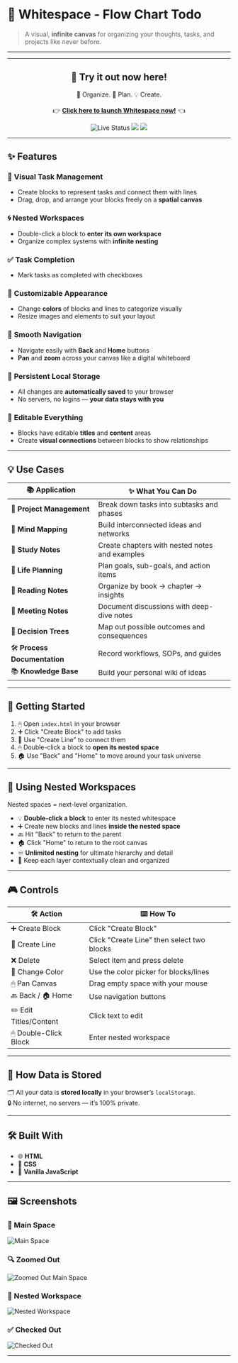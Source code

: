 # 🎨 **Whitespace - Flow Chart Todo**

> A visual, **infinite canvas** for organizing your thoughts, tasks, and projects like never before.

---

---

<h2 align="center">🚀 Try it out now here!</h2>

<p align="center">
  🧠 Organize. 🎯 Plan. 💡 Create.<br><br>
  👉 <a href="https://r88rfgd.github.io/Whitespace/" target="_blank"><strong>Click here to launch Whitespace now!</strong></a> 👈
</p>

<p align="center">
  <img src="https://img.shields.io/badge/Status-LIVE-brightgreen?style=for-the-badge" alt="Live Status">
  <img src="https://img.shields.io/badge/Built%20With-Vanilla%20JS-blueviolet?style=for-the-badge">
  <img src="https://img.shields.io/badge/Hosted%20On-GitHub%20Pages-orange?style=for-the-badge">
</p>

---


## ✨ Features

### 🧩 **Visual Task Management**
- Create blocks to represent tasks and connect them with lines  
- Drag, drop, and arrange your blocks freely on a **spatial canvas**

### 🌀 **Nested Workspaces**
- Double-click a block to **enter its own workspace**
- Organize complex systems with **infinite nesting**

### ✅ **Task Completion**
- Mark tasks as completed with checkboxes

### 🎨 **Customizable Appearance**
- Change **colors** of blocks and lines to categorize visually  
- Resize images and elements to suit your layout

### 🧭 **Smooth Navigation**
- Navigate easily with **Back** and **Home** buttons  
- **Pan** and **zoom** across your canvas like a digital whiteboard

### 💾 **Persistent Local Storage**
- All changes are **automatically saved** to your browser  
- No servers, no logins — **your data stays with you**

### 🧠 **Editable Everything**
- Blocks have editable **titles** and **content** areas  
- Create **visual connections** between blocks to show relationships

---

## 💡 Use Cases

| 📚 **Application**       | ✨ **What You Can Do** |
|--------------------------|------------------------|
| 📂 **Project Management** | Break down tasks into subtasks and phases |
| 🧠 **Mind Mapping**        | Build interconnected ideas and networks |
| 📓 **Study Notes**         | Create chapters with nested notes and examples |
| 🌱 **Life Planning**       | Plan goals, sub-goals, and action items |
| 📖 **Reading Notes**       | Organize by book → chapter → insights |
| 🧾 **Meeting Notes**       | Document discussions with deep-dive notes |
| 🧬 **Decision Trees**      | Map out possible outcomes and consequences |
| 🛠 **Process Documentation** | Record workflows, SOPs, and guides |
| 📚 **Knowledge Base**      | Build your personal wiki of ideas |

---

## 🚀 Getting Started

1. 🖱 Open `index.html` in your browser
2. ➕ Click "Create Block" to add tasks
3. 🔗 Use "Create Line" to connect them
4. 🖱 Double-click a block to **open its nested space**
5. 🏠 Use "Back" and "Home" to move around your task universe

---

## 🧱 Using Nested Workspaces

Nested spaces = next-level organization.

- 💡 **Double-click a block** to enter its nested whitespace  
- ➕ Create new blocks and lines **inside the nested space**  
- 🔙 Hit "Back" to return to the parent  
- 🏠 Click "Home" to return to the root canvas  
- ♾ **Unlimited nesting** for ultimate hierarchy and detail  
- 🎯 Keep each layer contextually clean and organized

---

## 🎮 Controls

| 🛠 **Action**           | ⌨️ **How To** |
|------------------------|----------------|
| ➕ Create Block         | Click "Create Block" |
| 🔗 Create Line          | Click "Create Line" then select two blocks |
| ❌ Delete               | Select item and press delete |
| 🎨 Change Color         | Use the color picker for blocks/lines |
| 🖱 Pan Canvas           | Drag empty space with your mouse |
| 🔙 Back / 🏠 Home        | Use navigation buttons |
| ✏️ Edit Titles/Content  | Click text to edit |
| 🖱 Double-Click Block   | Enter nested workspace |

---

## 🧠 How Data is Stored

🗂 All your data is **stored locally** in your browser’s `localStorage`.  
🔒 No internet, no servers — it’s 100% private.

---

## 🛠 Built With

- 🌐 **HTML**
- 🎨 **CSS**
- 🧠 **Vanilla JavaScript**

---

## 🖼 Screenshots

### 🧩 Main Space  
![Main Space](c.png)

### 🔍 Zoomed Out  
![Zoomed Out Main Space](a.png)

### 🧱 Nested Workspace  
![Nested Workspace](b.png)

### ✅ Checked Out  
![Checked Out](d.png)

---

